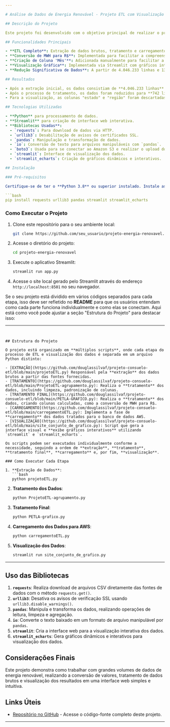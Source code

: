 ```yaml
---

# Análise de Dados de Energia Renovável - Projeto ETL com Visualização

## Descrição do Projeto

Este projeto foi desenvolvido com o objetivo principal de realizar o processo de **Extração, Transformação e Carregamento (ETL)** de dados relacionados à geração e consumo de energia renovável. Posteriormente, foi estendida a funcionalidade de visualização dos dados através de um site criado com **Streamlit**. Os dados foram obtidos a partir de fontes abertas fornecidas pelo ONS (Operador Nacional do Sistema Elétrico) e processados para permitir análises mais eficientes e uma visualização clara dos resultados.

## Funcionalidades Principais

- **ETL Completo**: Extração de dados brutos, tratamento e carregamento em banco de dados AWS.
- **Conversão de MWH para R$**: Implementada para facilitar a compreensão dos custos energéticos.
- **Criação de Coluna 'Mês'**: Adicionada manualmente para facilitar a análise temporal dos dados.
- **Visualização Gráfica**: Implementada via Streamlit com gráficos interativos utilizando a biblioteca `streamlit_echarts`.
- **Redução Significativa de Dados**: A partir de 4.046.233 linhas e 13 colunas para 41 linhas e 4 colunas após limpeza e tratamento.

## Resultados

- Após a extração inicial, os dados consistiam de **4.046.233 linhas** e **13 colunas**.
- Após o processo de tratamento, os dados foram reduzidos para **742 linhas** e **5 colunas**.
- Para a visualização, as colunas "estado" e "região" foram descartadas, resultando em uma tabela final de **41 linhas** e **4 colunas** com a adição de uma nova coluna calculada em partes por milhão (ppm).

## Tecnologias Utilizadas

- **Python** para processamento de dados.
- **Streamlit** para criação de interface web interativa.
- **Bibliotecas Usadas**:
  - `requests`: Para download de dados via HTTP.
  - `urllib3`: Desabilitação de avisos de certificados SSL.
  - `pandas`: Manipulação e transformação de dados.
  - `io`: Conversão de texto para arquivos manipuláveis com `pandas`.
  - `boto3`: Usada para se conectar ao Amazon S3 e realizar o upload do arquivo especificado para o bucket escolhido..
  - `streamlit`: Interface de visualização dos dados.
  - `streamlit_echarts`: Criação de gráficos dinâmicos e interativos.

## Instalação

### Pré-requisitos

Certifique-se de ter o **Python 3.8** ou superior instalado. Instale as dependências necessárias executando o seguinte comando:

```bash
pip install requests urllib3 pandas streamlit streamlit_echarts
```

### Como Executar o Projeto

1. Clone este repositório para o seu ambiente local:
   ```bash
   git clone https://github.com/seu_usuario/projeto-energia-renovavel.git
   ```
2. Acesse o diretório do projeto:
   ```bash
   cd projeto-energia-renovavel
   ```
3. Execute o aplicativo Streamlit:
   ```bash
   streamlit run app.py
   ```

4. Acesse o site local gerado pelo Streamlit através do endereço `http://localhost:8501` no seu navegador.

Se o seu projeto está dividido em vários códigos separados para cada etapa, isso deve ser refletido no **README** para que os usuários entendam como cada parte funciona individualmente e como elas se conectam. Aqui está como você pode ajustar a seção "Estrutura do Projeto" para destacar isso:

---
```


## Estrutura do Projeto

O projeto está organizado em **múltiplos scripts**, onde cada etapa do processo de ETL e visualização dos dados é separada em um arquivo Python distinto:

- [EXTRAÇÃO](https://github.com/douglassilvaf/projeto-consuelo-etl/blob/main/projetoETL.py) Responsável pela **extração** dos dados brutos a partir das fontes fornecidas.
- [TRATAMENTO](https://github.com/douglassilvaf/projeto-consuelo-etl/blob/main/ProjetoETL-agrupamento.py): Realiza o **tratamento** dos dados, incluindo limpeza, padronização de colunas.
- [TRATAMENTO FINAL](https://github.com/douglassilvaf/projeto-consuelo-etl/blob/main/PETLA-GRAFICO.py): Realiza o **tratamento** dos dados, criando colunas calculadas, como a conversão de MWH para R$.
- [CARREGAMENTO](https://github.com/douglassilvaf/projeto-consuelo-etl/blob/main/carregamentoETL.py): Implementa a fase de **carregamento** dos dados tratados para o banco de dados AWS.
- [VISUALIZAÇÃO](https://github.com/douglassilvaf/projeto-consuelo-etl/blob/main/site_conjunto_de_grafico.py): Script que gera a interface visual e **exibe gráficos interativos** utilizando `streamlit` e `streamlit_echarts`.

Os scripts podem ser executados individualmente conforme a necessidade, seguindo a ordem de **extração**, **tratamento**, **tratamento final**, **carregamento** e, por fim, **visualização**.

### Como Executar Cada Etapa

1. **Extração de Dados**:
   ```bash
   python projetoETL.py
   ```
2. **Tratamento dos Dados**:
   ```bash
   python ProjetoETL-agrupamento.py
   ```
2. **Tratamento Final**:
   ```bash
   python PETLA-grafico.py
   ```
3. **Carregamento dos Dados para AWS**:
   ```bash
   python carregamentoETL.py
   ```
4. **Visualização dos Dados**:
   ```bash
   streamlit run site_conjunto_de_grafico.py
   ```

---

## Uso das Bibliotecas

1. **`requests`**: Realiza download de arquivos CSV diretamente das fontes de dados com o método `requests.get()`.
2. **`urllib3`**: Desativa os avisos de verificação SSL usando `urllib3.disable_warnings()`.
3. **`pandas`**: Manipula e transforma os dados, realizando operações de leitura, limpeza e agregação.
4. **`io`**: Converte o texto baixado em um formato de arquivo manipulável por `pandas`.
5. **`streamlit`**: Cria a interface web para a visualização interativa dos dados.
6. **`streamlit_echarts`**: Gera gráficos dinâmicos e interativos para visualização dos dados.

## Considerações Finais

Este projeto demonstra como trabalhar com grandes volumes de dados de energia renovável, realizando a conversão de valores, tratamento de dados brutos e visualização dos resultados em uma interface web simples e intuitiva.

## Links Úteis

- [Repositório no GitHub](https://github.com/seu_usuario/projeto-energia-renovavel) - Acesse o código-fonte completo deste projeto.

---